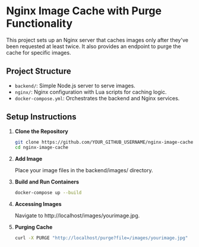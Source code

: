 # Nginx Image Cache with Purge Functionality

This project sets up an Nginx server that caches images only after they've been requested at least twice. It also provides an endpoint to purge the cache for specific images.

## Project Structure

- `backend/`: Simple Node.js server to serve images.
- `nginx/`: Nginx configuration with Lua scripts for caching logic.
- `docker-compose.yml`: Orchestrates the backend and Nginx services.

## Setup Instructions

1. **Clone the Repository**

   ```bash
   git clone https://github.com/YOUR_GITHUB_USERNAME/nginx-image-cache.git
   cd nginx-image-cache
   ```
   
2. **Add Image**

   Place your image files in the backend/images/ directory.

3. **Build and Run Containers**

   ```bash
   docker-compose up --build
   ```
   
4. **Accessing Images**

    Navigate to http://localhost/images/yourimage.jpg.

5. **Purging Cache**

   ```bash
   curl -X PURGE "http://localhost/purge?file=/images/yourimage.jpg"
   ```
    